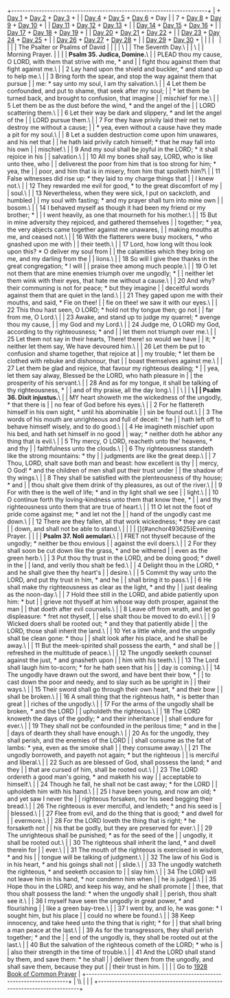 +-----------------------------------------------------------------------+
| \+ [Day 1](Day1.html) + [Day 2](Day2.html) + [Day 3](Day3.html) +     |
| [Day 4](Day4.html) + [Day 5](Day5.html) + [Day 6](Day6.html) + Day    |
| 7 + [Day 8](Day8.html) + [Day 9](Day9.html) + [Day 10](Day10.html) +  |
| [Day 11](Day11.html) + [Day 12](Day12.html) + [Day 13](Day13.html) +  |
| [Day 14](Day14.html) + [Day 15](Day15.html) + [Day 16](Day16.html) +  |
| [Day 17](Day17.html) + [Day 18](Day18.html) + [Day 19](Day19.html) +  |
| [Day 20](Day20.html) + [Day 21](Day21.html) + [Day 22](Day22.html) +  |
| [Day 23](Day23.html) + [Day 24](Day24.html) + [Day 25](Day25.html) +  |
| [Day 26](Day26.html) + [Day 27](Day27.html) + [Day 28](Day28.html) +  |
| [Day 29](Day29.html) + [Day 30](Day30.html) +                         |
|                                                                       |
|                                                                       |
|                                                                       |
| The Psalter or Psalms of David                                        |
|                                                                       |
| \                                                                     |
| The Seventh Day.\                                                     |
| \                                                                     |
| Morning Prayer.                                                       |
|                                                                       |
| **Psalm 35. Judica, Domine.**\                                        |
| PLEAD thou my cause, O LORD, with them that strive with me, \* and    |
| fight thou against them that fight against me.\                       |
| 2 Lay hand upon the shield and buckler, \* and stand up to help me.\  |
| 3 Bring forth the spear, and stop the way against them that pursue    |
| me: \* say unto my soul, I am thy salvation.\                         |
| 4 Let them be confounded, and put to shame, that seek after my soul;  |
| \* let them be turned back, and brought to confusion, that imagine    |
| mischief for me.\                                                     |
| 5 Let them be as the dust before the wind, \* and the angel of the    |
| LORD scattering them.\                                                |
| 6 Let their way be dark and slippery, \* and let the angel of the     |
| LORD pursue them.\                                                    |
| 7 For they have privily laid their net to destroy me without a cause; |
| \* yea, even without a cause have they made a pit for my soul.\       |
| 8 Let a sudden destruction come upon him unawares, and his net that   |
| he hath laid privily catch himself; \* that he may fall into his own  |
| mischief.\                                                            |
| 9 And my soul shall be joyful in the LORD; \* it shall rejoice in his |
| salvation.\                                                           |
| 10 All my bones shall say, LORD, who is like unto thee, who           |
| deliverest the poor from him that is too strong for him; \* yea, the  |
| poor, and him that is in misery, from him that spoileth him?\         |
| 11 False witnesses did rise up: \* they laid to my charge things that |
| I knew not.\                                                          |
| 12 They rewarded me evil for good, \* to the great discomfort of my   |
| soul.\                                                                |
| 13 Nevertheless, when they were sick, I put on sackcloth, and humbled |
| my soul with fasting; \* and my prayer shall turn into mine own       |
| bosom.\                                                               |
| 14 I behaved myself as though it had been my friend or my brother; \* |
| I went heavily, as one that mourneth for his mother.\                 |
| 15 But in mine adversity they rejoiced, and gathered themselves       |
| together; \* yea, the very abjects came together against me unawares, |
| making mouths at me, and ceased not.\                                 |
| 16 With the flatterers were busy mockers, \* who gnashed upon me with |
| their teeth.\                                                         |
| 17 Lord, how long wilt thou look upon this? \* O deliver my soul from |
| the calamities which they bring on me, and my darling from the        |
| lions.\                                                               |
| 18 So will I give thee thanks in the great congregation; \* I will    |
| praise thee among much people.\                                       |
| 19 O let not them that are mine enemies triumph over me ungodly; \*   |
| neither let them wink with their eyes, that hate me without a cause.\ |
| 20 And why? their communing is not for peace; \* but they imagine     |
| deceitful words against them that are quiet in the land.\             |
| 21 They gaped upon me with their mouths, and said, \* Fie on thee!    |
| fie on thee! we saw it with our eyes.\                                |
| 22 This thou hast seen, O LORD; \* hold not thy tongue then; go not   |
| far from me, O Lord.\                                                 |
| 23 Awake, and stand up to judge my quarrel; \* avenge thou my cause,  |
| my God and my Lord.\                                                  |
| 24 Judge me, O LORD my God, according to thy righteousness; \* and    |
| let them not triumph over me.\                                        |
| 25 Let them not say in their hearts, There! there! so would we have   |
| it; \* neither let them say, We have devoured him.\                   |
| 26 Let them be put to confusion and shame together, that rejoice at   |
| my trouble; \* let them be clothed with rebuke and dishonour, that    |
| boast themselves against me.\                                         |
| 27 Let them be glad and rejoice, that favour my righteous dealing; \* |
| yea, let them say alway, Blessed be the LORD, who hath pleasure in    |
| the prosperity of his servant.\                                       |
| 28 And as for my tongue, it shall be talking of thy righteousness, \* |
| and of thy praise, all the day long.\                                 |
| \                                                                     |
| **\                                                                   |
| Psalm 36. Dixit injustus.**\                                          |
| MY heart showeth me the wickedness of the ungodly, \* that there is   |
| no fear of God before his eyes.\                                      |
| 2 For he flattereth himself in his own sight, \* until his abominable |
| sin be found out.\                                                    |
| 3 The words of his mouth are unrighteous and full of deceit: \* he    |
| hath left off to behave himself wisely, and to do good.\              |
| 4 He imagineth mischief upon his bed, and hath set himself in no good |
| way; \* neither doth he abhor any thing that is evil.\                |
| 5 Thy mercy, O LORD, reacheth unto the\' heavens, \* and thy          |
| faithfulness unto the clouds.\                                        |
| 6 Thy righteousness standeth like the strong mountains: \* thy        |
| judgments are like the great deep.\                                   |
| 7 Thou, LORD, shalt save both man and beast: how excellent is thy     |
| mercy, O God! \* and the children of men shall put their trust under  |
| the shadow of thy wings.\                                             |
| 8 They shall be satisfied with the plenteousness of thy house; \* and |
| thou shalt give them drink of thy pleasures, as out of the river.\    |
| 9 For with thee is the well of life; \* and in thy light shall we see |
| light.\                                                               |
| 10 O continue forth thy loving-kindness unto them that know thee, \*  |
| and thy righteousness unto them that are true of heart.\              |
| 11 O let not the foot of pride come against me; \* and let not the    |
| hand of the ungodly cast me down.\                                    |
| 12 There are they fallen, all that work wickedness; \* they are cast  |
| down, and shall not be able to stand.\                                |
|                                                                       |
| []{#anchor493625}Evening Prayer.                                      |
|                                                                       |
| **Psalm 37. Noli aemulari.**\                                         |
| FRET not thyself because of the ungodly; \* neither be thou envious   |
| against the evil doers.\                                              |
| 2 For they shall soon be cut down like the grass, \* and be withered  |
| even as the green herb.\                                              |
| 3 Put thou thy trust in the LORD, and be doing good; \* dwell in the  |
| land, and verily thou shalt be fed.\                                  |
| 4 Delight thou in the LORD, \* and he shall give thee thy heart\'s    |
| desire.\                                                              |
| 5 Commit thy way unto the LORD, and put thy trust in him, \* and he   |
| shall bring it to pass.\                                              |
| 6 He shall make thy righteousness as clear as the light, \* and thy   |
| just dealing as the noon-day.\                                        |
| 7 Hold thee still in the LORD, and abide patiently upon him: \* but   |
| grieve not thyself at him whose way doth prosper, against the man     |
| that doeth after evil counsels.\                                      |
| 8 Leave off from wrath, and let go displeasure: \* fret not thyself,  |
| else shalt thou be moved to do evil.\                                 |
| 9 Wicked doers shall be rooted out; \* and they that patiently abide  |
| the LORD, those shall inherit the land.\                              |
| 10 Yet a little while, and the ungodly shall be clean gone: \* thou   |
| shalt look after his place, and he shall be away.\                    |
| 11 But the meek-spirited shall possess the earth, \* and shall be     |
| refreshed in the multitude of peace.\                                 |
| 12 The ungodly seeketh counsel against the just, \* and gnasheth upon |
| him with his teeth.\                                                  |
| 13 The Lord shall laugh him to-scorn; \* for he hath seen that his    |
| day is coming.\                                                       |
| 14 The ungodly have drawn out the sword, and have bent their bow, \*  |
| to cast down the poor and needy, and to slay such as be upright in    |
| their ways.\                                                          |
| 15 Their sword shall go through their own heart, \* and their bow     |
| shall be broken.\                                                     |
| 16 A small thing that the righteous hath, \* is better than great     |
| riches of the ungodly.\                                               |
| 17 For the arms of the ungodly shall be broken, \* and the LORD       |
| upholdeth the righteous.\                                             |
| 18 The LORD knoweth the days of the godly; \* and their inheritance   |
| shall endure for ever.\                                               |
| 19 They shall not be confounded in the perilous time; \* and in the   |
| days of dearth they shall have enough.\                               |
| 20 As for the ungodly, they shall perish, and the enemies of the LORD |
| shall consume as the fat of lambs: \* yea, even as the smoke shall    |
| they consume away.\                                                   |
| 21 The ungodly borroweth, and payeth not again; \* but the righteous  |
| is merciful and liberal.\                                             |
| 22 Such as are blessed of God, shall possess the land; \* and they    |
| that are cursed of him, shall be rooted out.\                         |
| 23 The LORD ordereth a good man\'s going, \* and maketh his way       |
| acceptable to himself.\                                               |
| 24 Though he fall, he shall not be cast away; \* for the LORD         |
| upholdeth him with his hand.\                                         |
| 25 I have been young, and now am old; \* and yet saw I never the      |
| righteous forsaken, nor his seed begging their bread.\                |
| 26 The righteous is ever merciful, and lendeth; \* and his seed is    |
| blessed.\                                                             |
| 27 Flee from evil, and do the thing that is good; \* and dwell for    |
| evermore.\                                                            |
| 28 For the LORD loveth the thing that is right; \* he forsaketh not   |
| his that be godly, but they are preserved for ever.\                  |
| 29 The unrighteous shall be punished; \* as for the seed of the       |
| ungodly, it shall be rooted out.\                                     |
| 30 The righteous shall inherit the land, \* and dwell therein for     |
| ever.\                                                                |
| 31 The mouth of the righteous is exercised in wisdom, \* and his      |
| tongue will be talking of judgment.\                                  |
| 32 The law of his God is in his heart, \* and his goings shall not    |
| slide.\                                                               |
| 33 The ungodly watcheth the righteous, \* and seeketh occasion to     |
| slay him.\                                                            |
| 34 The LORD will not leave him in his hand, \* nor condemn him when   |
| he is judged.\                                                        |
| 35 Hope thou in the LORD, and keep his way, and he shall promote      |
| thee, that thou shalt possess the land: \* when the ungodly shall     |
| perish, thou shalt see it.\                                           |
| 36 I myself have seen the ungodly in great power, \* and flourishing  |
| like a green bay-tree.\                                               |
| 37 I went by, and lo, he was gone: \* I sought him, but his place     |
| could no where be found.\                                             |
| 38 Keep innocency, and take heed unto the thing that is right; \* for |
| that shall bring a man peace at the last.\                            |
| 39 As for the transgressors, they shall perish together; \* and the   |
| end of the ungodly is, they shall be rooted out at the last.\         |
| 40 But the salvation of the righteous cometh of the LORD; \* who is   |
| also their strength in the time of trouble.\                          |
| 41 And the LORD shall stand by them, and save them: \* he shall       |
| deliver them from the ungodly, and shall save them, because they put  |
| their trust in him.                                                   |
|                                                                       |
| Go to [1928 Book of Common Prayer](../index.html)                     |
+-----------------------------------------------------------------------+
| \\\                                                                   |
| [](http://www.episcopalnet.org/DBS/DOR.html)                          |
+-----------------------------------------------------------------------+
